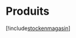 # Produits

[!include[stockenmagasin](produits.stockenmagasin.autogen.md)]










































































































